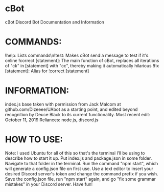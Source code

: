 # cBot
cBot Discord Bot Documentation and Information

# COMMANDS:
!help: Lists commands\n!test: Makes cBot send a message to test if it's online
!correct [statement]: The main function of cBot, replaces all iterations of "ck" in [statement] with "cc",
                      thereby making it automatically hilarious
!fix [statement]: Alias for !correct [statement]

# INFORMATION:
index.js base taken with permission from Jack Malcom at github.com/Dizeeee/UAbot as a starting point, and
edited beyond recognition by Deuce Black to its current functionality.
Most recent edit: October 11, 2019
Reliances: node.js, discord.js

# HOW TO USE:
Note: I used Ubuntu for all of this so that's the terminal I'll be using to describe how to start it up.
Put index.js and package.json in some folder. Navigate to that folder in the terminal. Run the command
"npm start", which will generate a config.json file on first use. Use a text editor to insert your desired
Discord server's token and change the command prefix if you wish. Save the config.json file, run "npm
start" again, and go "fix some grammar mistakes" in your Discord server. Have fun!
